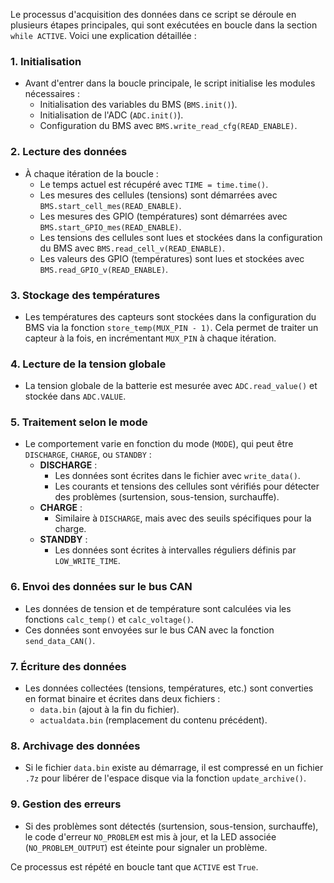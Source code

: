 Le processus d'acquisition des données dans ce script se déroule en plusieurs étapes principales, qui sont exécutées en boucle dans la section `while ACTIVE`. Voici une explication détaillée :

### 1. **Initialisation**
   - Avant d'entrer dans la boucle principale, le script initialise les modules nécessaires :
     - Initialisation des variables du BMS (`BMS.init()`).
     - Initialisation de l'ADC (`ADC.init()`).
     - Configuration du BMS avec `BMS.write_read_cfg(READ_ENABLE)`.

### 2. **Lecture des données**
   - À chaque itération de la boucle :
     - Le temps actuel est récupéré avec `TIME = time.time()`.
     - Les mesures des cellules (tensions) sont démarrées avec `BMS.start_cell_mes(READ_ENABLE)`.
     - Les mesures des GPIO (températures) sont démarrées avec `BMS.start_GPIO_mes(READ_ENABLE)`.
     - Les tensions des cellules sont lues et stockées dans la configuration du BMS avec `BMS.read_cell_v(READ_ENABLE)`.
     - Les valeurs des GPIO (températures) sont lues et stockées avec `BMS.read_GPIO_v(READ_ENABLE)`.

### 3. **Stockage des températures**
   - Les températures des capteurs sont stockées dans la configuration du BMS via la fonction `store_temp(MUX_PIN - 1)`. Cela permet de traiter un capteur à la fois, en incrémentant `MUX_PIN` à chaque itération.

### 4. **Lecture de la tension globale**
   - La tension globale de la batterie est mesurée avec `ADC.read_value()` et stockée dans `ADC.VALUE`.

### 5. **Traitement selon le mode**
   - Le comportement varie en fonction du mode (`MODE`), qui peut être `DISCHARGE`, `CHARGE`, ou `STANDBY` :
     - **DISCHARGE** :
       - Les données sont écrites dans le fichier avec `write_data()`.
       - Les courants et tensions des cellules sont vérifiés pour détecter des problèmes (surtension, sous-tension, surchauffe).
     - **CHARGE** :
       - Similaire à `DISCHARGE`, mais avec des seuils spécifiques pour la charge.
     - **STANDBY** :
       - Les données sont écrites à intervalles réguliers définis par `LOW_WRITE_TIME`.

### 6. **Envoi des données sur le bus CAN**
   - Les données de tension et de température sont calculées via les fonctions `calc_temp()` et `calc_voltage()`.
   - Ces données sont envoyées sur le bus CAN avec la fonction `send_data_CAN()`.

### 7. **Écriture des données**
   - Les données collectées (tensions, températures, etc.) sont converties en format binaire et écrites dans deux fichiers :
     - `data.bin` (ajout à la fin du fichier).
     - `actualdata.bin` (remplacement du contenu précédent).

### 8. **Archivage des données**
   - Si le fichier `data.bin` existe au démarrage, il est compressé en un fichier `.7z` pour libérer de l'espace disque via la fonction `update_archive()`.

### 9. **Gestion des erreurs**
   - Si des problèmes sont détectés (surtension, sous-tension, surchauffe), le code d'erreur `NO_PROBLEM` est mis à jour, et la LED associée (`NO_PROBLEM_OUTPUT`) est éteinte pour signaler un problème.

Ce processus est répété en boucle tant que `ACTIVE` est `True`.